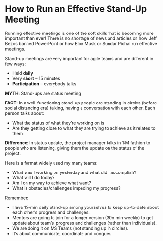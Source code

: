 # How to Run an Effective Stand-Up Meeting

Running effective meetings is one of the soft skills that is becoming more important than ever!
There is no shortage of news and articles on how Jeff Bezos banned PowerPoint or how Elon Musk or
Sundar Pichai run effective meetings.

Stand-up meetings are very important for agile teams and are different in few ways:

- Held **daily**
- Very **short** – 15 minutes
- **Participation** – everybody talks

**MYTH**: Stand-ups are status meeting

**FACT**: In a well-functioning stand-up people are standing in circles (before social distancing
era) talking, having a conversation with each other. Each person talks about:

- What the status of what they’re working on is
- Are they getting close to what they are trying to achieve as it relates to them

**Difference**: In status update, the project manager talks in 1:M fashion to people who are
listening, giving them the update on the status of the project.

Here is a format widely used my many teams:

- What was I working on yesterday and what did I accomplish?
- What will I do today?
- Am I on my way to achieve what want?
- What is obstacles/challenges impeding my progress?

Remember:

- Have 15-min daily stand-up among yourselves to keep up-to-date about each other’s progress and
  challenges.
- Mentors are going to join for a longer version (30n min weekly) to get update about team’s.
  progress and challenges (rather than individuals).
- We are doing it on MS Teams (not standing up in circles).
- It’s about communicate, coordinate and conquer.
